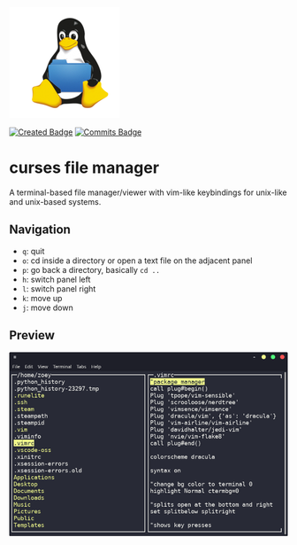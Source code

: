 ![alt txt](https://github.com/zoeyalex/curses-file-manager/blob/master/img/tux.png)

[![Created Badge](https://badges.pufler.dev/created/zoeyalex/curses-file-manager)](https://badges.pufler.dev)
[![Commits Badge](https://badges.pufler.dev/commits/monthly/zoeyalex)](https://badges.pufler.dev)
# curses file manager
A terminal-based file manager/viewer with vim-like keybindings for unix-like and unix-based systems.

Navigation
-----
* `q`: quit
* `o`: cd inside a directory or open a text file on the adjacent panel
* `p`: go back a directory, basically `cd ..`
* `h`: switch panel left
* `l`: switch panel right
* `k`: move up
* `j`: move down

Preview
-----
![alt txt](https://github.com/zoeyalex/curses-file-manager/blob/master/img/Screenshot_2021-04-21_19-39-36.png)
